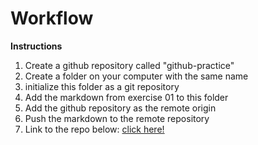 # Workflow

**Instructions**

1. Create a github repository called "github-practice"
2. Create a folder on your computer with the same name
3. initialize this folder as a git repository
4. Add the markdown from exercise 01 to this folder
5. Add the github repository as the remote origin
6. Push the markdown to the remote repository
7. Link to the repo below: [click here!](https://github.com/KaiWelu/github-practice)
